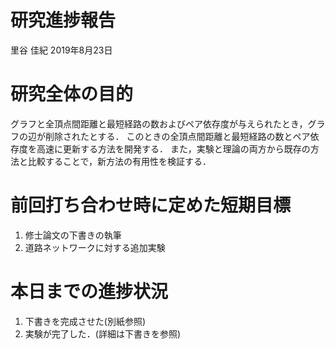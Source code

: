研究進捗報告
================
里谷 佳紀
2019年8月23日

# 研究全体の目的

グラフと全頂点間距離と最短経路の数およびペア依存度が与えられたとき，グラフの辺が削除されたとする．
このときの全頂点間距離と最短経路の数とペア依存度を高速に更新する方法を開発する．
また，実験と理論の両方から既存の方法と比較することで，新方法の有用性を検証する．

# 前回打ち合わせ時に定めた短期目標

1.  修士論文の下書きの執筆
2.  道路ネットワークに対する追加実験

# 本日までの進捗状況

1.  下書きを完成させた(別紙参照)
2.  実験が完了した．(詳細は下書きを参照)

